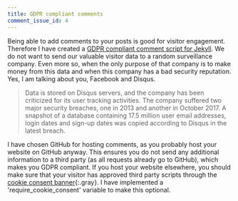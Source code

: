 ```yaml
---
title: GDPR compliant comments
comment_issue_id: 4
---
```


Being able to add comments to your posts is good for visitor engagement. Therefore I have created a [GDPR compliant comment script for Jekyll](/without-plugin/comments/). We do not want to send our valuable visitor data to a random surveillance company. Even more so, when the only purpose of that company is to make money from this data and when this company has a bad security reputation. Yes, I am talking about you, Facebook and Disqus.

> Data is stored on Disqus servers, and the company has been criticized for its user tracking activities. The company suffered two major security breaches, one in 2013 and another in October 2017. A snapshot of a database containing 17.5 million user email addresses, login dates and sign-up dates was copied according to Disqus in the latest breach.

I have chosen GitHub for hosting comments, as you probably host your website on GitHub anyway. This ensures you do not send any additional information to a third party (as all requests already go to GitHub), which makes you GDPR compliant. If you host your website elsewhere, you should make sure that your visitor has approved third party scripts through the [cookie consent banner](/without-plugin/cookie-consent/){:.gray}. I have implemented a 'require_cookie_consent' variable to make this optional.